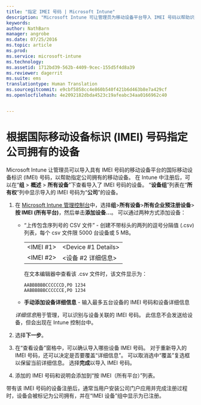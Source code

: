 ```yaml
---
title: "指定 IMEI 号码 | Microsoft Intune"
description: "Microsoft Intune 可让管理员为移动设备平台导入 IMEI 号码以帮助识别公司自有的移动设备"
keywords: 
author: NathBarn
manager: angrobe
ms.date: 07/25/2016
ms.topic: article
ms.prod: 
ms.service: microsoft-intune
ms.technology: 
ms.assetid: 1712bd39-562b-4409-9cec-155d5f4d8a39
ms.reviewer: dagerrit
ms.suite: ems
translationtype: Human Translation
ms.sourcegitcommit: e9cbf5858cc4e860b540f421b6d463b8e7a429cf
ms.openlocfilehash: 4e2092182dbda4523c19afeabc34aa0166962c40


---
```


# 根据国际移动设备标识 (IMEI) 号码指定公司拥有的设备
Microsoft Intune 让管理员可以导入具有 IMEI 号码的移动设备平台的国际移动设备标识 (IMEI) 号码，以帮助指定公司拥有的移动设备。 在 Intune 中注册后，可以在“**组** > **概述** > **所有设备**”下查看导入了 IMEI 号码的设备。 “**设备组**”列表在“**所有权**”列中显示导入的 IMEI 号码为“**公司**”的设备。

1. 在 [Microsoft Intune 管理控制台](http://manage.microsoft.com)中，选择**组**&gt;**所有设备**&gt;**所有企业预注册设备**&gt;**按 IMEI (所有平台)**，然后单击**添加设备...**。 可以通过两种方式添加设备：

    -   “上传包含序列号的 CSV 文件” - 创建不带标头的两列的逗号分隔值 (.csv) 列表，每个 csv 文件限 5000 台设备或 5 MB。

        |||
        |-|-|
        |&lt;IMEI #1&gt;|&lt;Device #1 Details&gt;|
        |&lt;IMEI #2&gt;|&lt;设备 #2 详细信息&gt;|
        在文本编辑器中查看该 .csv 文件时，该文件显示为：

        ```
        AABBBBBBCCCCCCD,PO 1234
        AABBBBBBCCCCCCE,PO 1234
        ```

    -   **手动添加设备详细信息** - 输入最多五台设备的 IMEI 号码和设备详细信息

   *详细信息*用于管理，可以识别与设备关联的 IMEI 号码。 此信息不会发送给设备，但会出现在 Intune 控制台中。

2.   选择**下一步**。
3.  在“查看设备”窗格中，可以确认导入哪些设备 IMEI 号码。 对于重新导入的 IMEI 号码，还可以决定是否要覆盖“详细信息”。 可以取消选中“覆盖”复选框以保留当前详细信息。 选择**完成**以导入 IMEI 号码。
4.  添加的 IMEI 号码和说明会添加到“按 IMEI（所有平台）”列表。

带有该 IMEI 号码的设备注册后，通常当用户安装公司门户应用并完成注册过程时，设备会被标记为公司拥有，并在“IMEI 设备”组中显示为已注册。



<!--HONumber=Jul16_HO4-->


